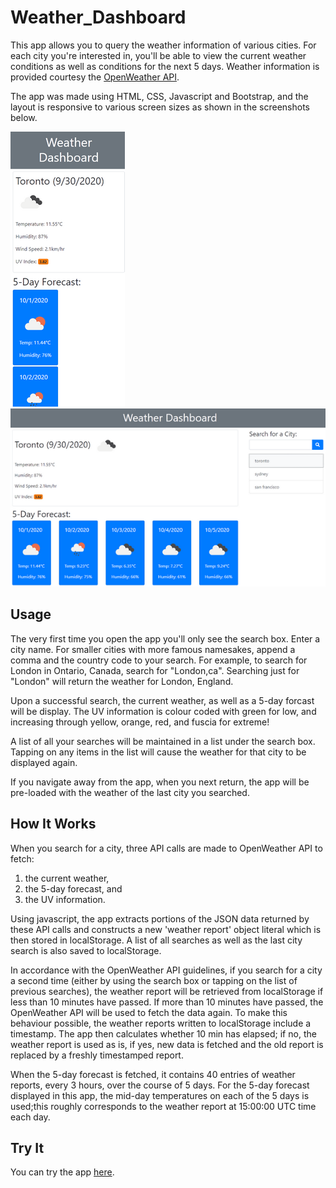 # Weather_Dashboard
This app allows you to query the weather information of various cities. For each city you're interested in, you'll be able to view the current weather conditions as well as conditions for the next 5 days. Weather information is provided courtesy the [OpenWeather API](https://openweathermap.org/api).

The app was made using HTML, CSS, Javascript and Bootstrap, and the layout is responsive to various screen sizes as shown in the screenshots below.

![Screenshot of the Weather Dashboard on a small screen](assets/readme/wapp_small.png)
![Screenshot of the Weather Dashboard on a large screen](assets/readme/wapp_large.png)

## Usage
The very first time you open the app you'll only see the search box. Enter a city name. For smaller cities with more famous namesakes, append a comma and the country code to your search. For example, to search for London in Ontario, Canada, search for "London,ca". Searching just for "London" will return the weather for London, England. 

Upon a successful search, the current weather, as well as a 5-day forcast will be display. The UV information is colour coded with green for low, and increasing through yellow, orange, red, and fuscia for extreme! 

A list of all your searches will be maintained in a list under the search box. Tapping on any items in the list will cause the weather for that city to be displayed again. 

If you navigate away from the app, when you next return, the app will be pre-loaded with the weather of the last city you searched.

## How It Works
When you search for a city, three API calls are made to OpenWeather API to fetch: 

1. the current weather, 
2. the 5-day forecast, and 
3. the UV information. 

Using javascript, the app extracts portions of the JSON data returned by these API calls and constructs a new 'weather report' object literal which is then stored in localStorage. A list of all searches as well as the last city search is also saved to localStorage. 

In accordance with the OpenWeather API guidelines, if you search for a city a second time (either by using the search box or tapping on the list of previous searches), the weather report will be retrieved from localStorage if less than 10 minutes have passed. If more than 10 minutes have passed, the OpenWeather API will be used to fetch the data again. To make this behaviour possible, the weather reports written to localStorage include a timestamp. The app then calculates whether 10 min has elapsed; if no, the weather report is used as is, if yes, new data is fetched and the old report is replaced by a freshly timestamped report.

When the 5-day forecast is fetched, it contains 40 entries of weather reports, every 3 hours, over the course of 5 days. For the 5-day forecast displayed in this app, the mid-day temperatures on each of the 5 days is used;this roughly corresponds to the weather report at 15:00:00 UTC time each day. 

## Try It
You can try the app [here](https://cek333.github.io/Weather_Dashboard/).
